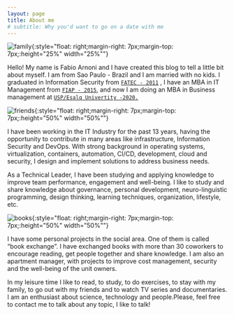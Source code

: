 ```yaml
---
layout: page
title: About me
# subtitle: Why you'd want to go on a date with me
---
```


![family](../img/about/family.jpg){:style="float: right;margin-right: 7px;margin-top: 7px;:height="25%" width="25%""}


Hello! My name is Fabio Arnoni and I have created this blog to tell a little bit about myself. I am from Sao Paulo - Brazil and I am married with no kids. I graduated in Information Security from [`FATEC - 2011`](https://www.fatecsaocaetano.edu.br/) , I have an MBA in IT Management from [`FIAP - 2015`](https://www.fiap.com.br/), and now I am doing an MBA in Business management at [`USP/Esalq Univertity -2020.`](https://mbauspesalq.com/)


![friends](../img/about/friends.jpg){:style="float: right;margin-right: 7px;margin-top: 7px;:height="50%" width="50%""}


I have been working in the IT Industry for the past 13 years, having the opportunity to contribute in many areas like infrastructure, Information Security and DevOps. With strong background in operating systems, virtualization, containers, automation, CI/CD, development, cloud and security, I design and implement solutions to address business needs.


As a Technical Leader, I have been studying and applying knowledge to improve team performance, engagement and well-being. I like to study and share knowledge about governance, personal development, neuro-linguistic programming, design thinking, learning techniques, organization, lifestyle, etc.


![books](../img/about/books.jpg){:style="float: right;margin-right: 7px;margin-top: 7px;:height="50%" width="50%""}


I have some personal projects in the social area. One of them is called “book exchange”.  I have exchanged books with more than 30 coworkers to encourage reading, get people together and share knowledge. I am also an apartment manager, with projects to improve cost management, security and the well-being of the unit owners.


In my leisure time I like to read, to study, to do exercises, to stay with my family, to go out with my friends and to watch TV series and documentaries. I am an enthusiast about science, technology and people.Please, feel free to contact me to talk about any topic, I like to talk!


